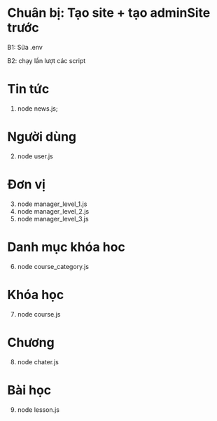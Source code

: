 # Chuân bị: Tạo site + tạo adminSite trước

B1: Sửa .env 

B2: chạy lần lượt các script

# Tin tức
1. node news.js;

# Người dùng
2. node user.js

# Đơn vị 
3. node manager_level_1.js
4. node manager_level_2.js
5. node manager_level_3.js

# Danh mục khóa hoc
6. node course_category.js

# Khóa học
7. node course.js

# Chương
8. node chater.js

# Bài học
9. node lesson.js
